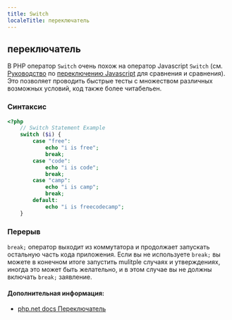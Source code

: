 ```yaml
---
title: Switch
localeTitle: переключатель
---
```

## переключатель

В PHP оператор `Switch` очень похож на оператор Javascript `Switch` (см. [Руководство](/javascript/switch-statements) по [переключению Javascript](/javascript/switch-statements) для сравнения и сравнения). Это позволяет проводить быстрые тесты с множеством различных возможных условий, код также более читабельен.

### Синтаксис

```php
<?php 
    // Switch Statement Example 
    switch ($i) { 
        case "free": 
            echo "i is free"; 
            break; 
        case "code": 
            echo "i is code"; 
            break; 
        case "camp": 
            echo "i is camp"; 
            break; 
        default: 
            echo "i is freecodecamp"; 
    } 
```

### Перерыв

`break;` оператор выходит из коммутатора и продолжает запускать остальную часть кода приложения. Если вы не используете `break;` вы можете в конечном итоге запустить mulitple случаях и утверждениях, иногда это может быть желательно, и в этом случае вы не должны включать `break;` заявление.

#### Дополнительная информация:

*   [php.net docs Переключатель](https://secure.php.net/manual/en/control-structures.switch.php)